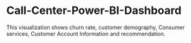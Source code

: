 # Call-Center-Power-BI-Dashboard
 This visualization shows churn rate, customer demography, Consumer services, Customer Account Information and recommendation.
